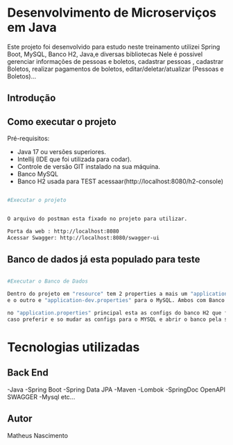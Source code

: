 # Desenvolvimento de Microserviços em Java

Este projeto foi desenvolvido para estudo neste treinamento utilizei Spring Boot,
MySQL, Banco H2, Java,e diversas bibliotecas
Nele é possivel gerenciar informações de pessoas e boletos, cadastrar pessoas , cadastrar Boletos,
realizar pagamentos de boletos, editar/deletar/atualizar (Pessoas e Boletos)...

## Introdução


## Como executar o projeto

Pré-requisitos:

* Java 17 ou versões superiores.
* Intellij (IDE que foi utilizada para codar).
* Controle de versão GIT instalado na sua máquina.
* Banco MySQL
* Banco H2 usada para TEST acessaar(http://localhost:8080/h2-console)

```bash

#Executar o projeto


O arquivo do postman esta fixado no projeto para utilizar.

Porta da web : http://localhost:8080
Acessar Swagger: http://localhost:8080/swagger-ui


```

## Banco de dados já esta populado para teste

```bash

#Executar o Banco de Dados

Dentro do projeto em "resource" tem 2 properties a mais um "application-test.properties" para banco H2
e o outro e "application-dev.properties" para o MySQL. Ambos com Banco populado.

no "application.properties" principal esta as configs do banco H2 que fica mais facil para rodar e acessar a URL no navegador.
caso preferir e so mudar as configs para o MYSQL e abrir o banco pela sua maquina.


```


# Tecnologias utilizadas

## Back End

-Java
-Spring Boot
-Spring Data JPA
-Maven
-Lombok
-SpringDoc OpenAPI SWAGGER
-Mysql etc...


## Autor
Matheus Nascimento